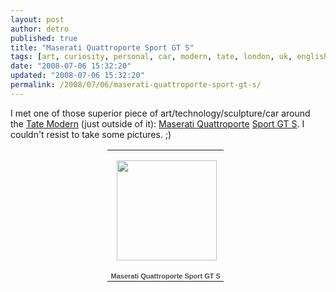 ```yaml
---
layout: post
author: detro
published: true
title: "Maserati Quattroporte Sport GT S"
tags: [art, curiosity, personal, car, modern, tate, london, uk, english, pictures, maserati, quattroporte]
date: "2008-07-06 15:32:20"
updated: "2008-07-06 15:32:20"
permalink: /2008/07/06/maserati-quattroporte-sport-gt-s/
---
```


I met one of those superior piece of art/technology/sculpture/car around the <a href="http://en.wikipedia.org/wiki/Tate_Modern">Tate Modern</a> (just outside of it): <a href="http://en.wikipedia.org/wiki/Maserati_Quattroporte">Maserati Quattroporte</a> <a href="http://en.wikipedia.org/wiki/Maserati_Quattroporte#Sport_GTS">Sport GT S</a>. I couldn't resist to take some pictures. ;)
<div align="center">
<table style="width:194px;"><tr><td align="center" style="height:194px;background:url(http://picasaweb.google.com/f/img/transparent_album_background.gif) no-repeat left"><a href="http://picasaweb.google.com/detronizator/MaseratiQuattroporteSportGTS"><img src="http://lh3.ggpht.com/detronizator/SHDKtVuuPyE/AAAAAAAABBQ/um0zy8ZsAVo/s160-c/MaseratiQuattroporteSportGTS.jpg" width="160" height="160" style="margin:1px 0 0 4px;"/></a></td></tr><tr><td style="text-align:center;font-family:arial,sans-serif;font-size:11px"><a href="http://picasaweb.google.com/detronizator/MaseratiQuattroporteSportGTS" style="color:#4D4D4D;font-weight:bold;text-decoration:none;">Maserati Quattropor<wbr></wbr>te Sport GT S</a></td></tr></table>
</div>
